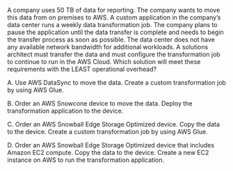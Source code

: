 A company uses 50 TB of data for reporting. The company wants to move this data from on premises to AWS. A custom application in the company’s data center runs a weekly data transformation job. The company plans to pause the application until the data transfer is complete and needs to begin the transfer process as soon as possible. The data center does not have any available network bandwidth for additional workloads. A solutions architect must transfer the data and must configure the transformation job to continue to run in the AWS Cloud. Which solution will meet these requirements with the LEAST operational overhead? 

A. Use AWS DataSync to move the data. Create a custom transformation job by using AWS Glue. 

B. Order an AWS Snowcone device to move the data. Deploy the transformation application to the device. 

C. Order an AWS Snowball Edge Storage Optimized device. Copy the data to the device. Create a custom transformation job by using AWS Glue. 

D. Order an AWS Snowball Edge Storage Optimized device that includes Amazon EC2 compute. Copy the data to the device. Create a new EC2 instance on AWS to run the transformation application.
